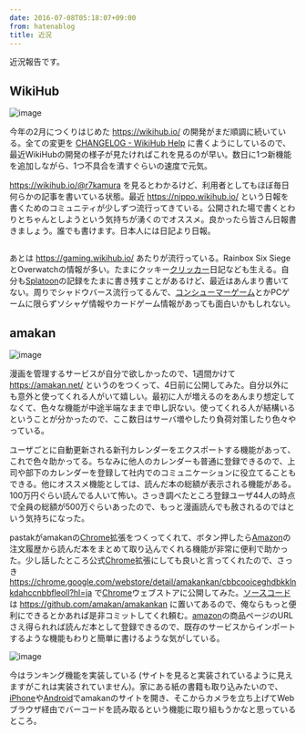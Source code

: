 ```yaml
---
date: 2016-07-08T05:18:07+09:00
from: hatenablog
title: 近況
---
```


<p>近況報告です。</p>

<h2>WikiHub</h2>

<p><img src="https://cloud.githubusercontent.com/assets/111689/16668163/da290b40-44ca-11e6-882e-3cf2268e9ef9.png" alt="image" /></p>

<p>今年の2月につくりはじめた <a href="https://wikihub.io/">https://wikihub.io/</a> の開発がまだ順調に続いている。全ての変更を <a href="https://help.wikihub.io/wiki/CHANGELOG">CHANGELOG - WikiHub Help</a> に書くようにしているので、最近WikiHubの開発の様子が見たければこれを見るのが早い。数日に1つ新機能を追加しながら、1つ不具合を潰すぐらいの速度で元気。</p>

<p><a href="https://wikihub.io/@r7kamura">https://wikihub.io/@r7kamura</a> を見るとわかるけど、利用者としてもほぼ毎日何らかの記事を書いている状態。最近 <a href="https://nippo.wikihub.io/">https://nippo.wikihub.io/</a> という日報を書くためのコミュニティが少しずつ流行ってきている。公開された場で書くとわりとちゃんとしようという気持ちが湧くのでオススメ。良かったら皆さん日報書きましょう。誰でも書けます。日本人には日記より日報。</p>

<p><img src="http://cdn-ak.f.st-hatena.com/images/fotolife/r/r7kamura/20160708/20160708050040.png" alt="" /></p>

<p>あとは <a href="https://gaming.wikihub.io/">https://gaming.wikihub.io/</a> あたりが流行っている。Rainbox Six SiegeとOverwatchの情報が多い。たまにクッキー<a class="keyword" href="http://d.hatena.ne.jp/keyword/%A5%AF%A5%EA%A5%C3%A5%AB%A1%BC">クリッカー</a>日記なども生える。自分も<a class="keyword" href="http://d.hatena.ne.jp/keyword/Splatoon">Splatoon</a>の記録をたまに書き残すことがあるけど、最近はあんまり書いてない。周りでシャドウバース流行ってるんで、<a class="keyword" href="http://d.hatena.ne.jp/keyword/%A5%B3%A5%F3%A5%B7%A5%E5%A1%BC%A5%DE%A1%BC%A5%B2%A1%BC%A5%E0">コンシューマーゲーム</a>とかPCゲームに限らずソシャゲ情報やカードゲーム情報があっても面白いかもしれない。</p>

<h2>amakan</h2>

<p><img src="https://cloud.githubusercontent.com/assets/111689/16668152/ca0d60f8-44ca-11e6-9e0e-6b862b74aabb.png" alt="image" /></p>

<p>漫画を管理するサービスが自分で欲しかったので、1週間かけて <a href="https://amakan.net/">https://amakan.net/</a> というのをつくって、4日前に公開してみた。自分以外にも意外と使ってくれる人がいて嬉しい。最初に人が増えるのをあんまり想定してなくて、色々な機能が中途半端なままで申し訳ない。使ってくれる人が結構いるということが分かったので、ここ数日はサーバ増やしたり負荷対策したり色々やっている。</p>

<p>ユーザごとに自動更新される新刊カレンダーをエクスポートする機能があって、これで色々助かってる。ちなみに他人のカレンダーも普通に登録できるので、上司や部下のカレンダーを登録して社内でのコミュニケーションに役立てることもできる。他にオススメ機能としては、読んだ本の総額が表示される機能がある。100万円ぐらい読んでる人いて怖い。さっき調べたところ登録ユーザ44人の時点で全員の総額が500万ぐらいあったので、もっと漫画読んでも赦されるのではという気持ちになった。</p>

<p>pastakがamakanの<a class="keyword" href="http://d.hatena.ne.jp/keyword/Chrome">Chrome</a>拡張をつくってくれて、ボタン押したら<a class="keyword" href="http://d.hatena.ne.jp/keyword/Amazon">Amazon</a>の注文履歴から読んだ本をまとめて取り込んでくれる機能が非常に便利で助かった。少し話したところ公式<a class="keyword" href="http://d.hatena.ne.jp/keyword/Chrome">Chrome</a>拡張にしても良いと言ってくれたので、さっき <a href="https://chrome.google.com/webstore/detail/amakankan/cbbcooiceghdbkklnkdahccnbbfleoll?hl=ja">https://chrome.google.com/webstore/detail/amakankan/cbbcooiceghdbkklnkdahccnbbfleoll?hl=ja</a> で<a class="keyword" href="http://d.hatena.ne.jp/keyword/Chrome">Chrome</a>ウェブストアに公開してみた。<a class="keyword" href="http://d.hatena.ne.jp/keyword/%A5%BD%A1%BC%A5%B9%A5%B3%A1%BC%A5%C9">ソースコード</a>は <a href="https://github.com/amakan/amakankan">https://github.com/amakan/amakankan</a> に置いてあるので、俺ならもっと便利にできるとかあれば是非コミットしてくれ頼む。<a class="keyword" href="http://d.hatena.ne.jp/keyword/amazon">amazon</a>の商品ページのURLさえ得られれば読んだ本として登録できるので、既存のサービスからインポートするような機能もわりと簡単に書けるような気がしている。</p>

<p><img src="https://cloud.githubusercontent.com/assets/111689/16668267/4f234aaa-44cb-11e6-94bc-24cdfcbb5b00.png" alt="image" /></p>

<p>今はランキング機能を実装している (サイトを見ると実装されているように見えますがこれは実装されていません)。家にある紙の書籍も取り込みたいので、<a class="keyword" href="http://d.hatena.ne.jp/keyword/iPhone">iPhone</a>や<a class="keyword" href="http://d.hatena.ne.jp/keyword/Android">Android</a>でamakanのサイトを開き、そこからカメラを立ち上げてWebブラウザ経由でバーコードを読み取るという機能に取り組もうかなと思っているところ。</p>

